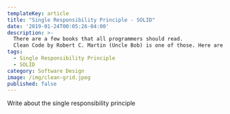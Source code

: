 ```yaml
---
templateKey: article
title: "Single Responsibility Principle - SOLID"
date: '2019-01-24T00:05:26-04:00'
description: >-
  There are a few books that all programmers should read.
  Clean Code by Robert C. Martin (Uncle Bob) is one of those. Here are some of the key takeaways that I'm collecting from my first read through.
tags: 
  - Single Responsibility Principle
  - SOLID
category: Software Design
image: /img/clean-grid.jpeg
published: false
---
```


Write about the single responsibility principle